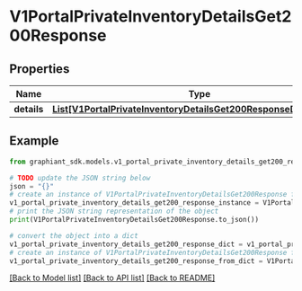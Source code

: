 # V1PortalPrivateInventoryDetailsGet200Response


## Properties

Name | Type | Description | Notes
------------ | ------------- | ------------- | -------------
**details** | [**List[V1PortalPrivateInventoryDetailsGet200ResponseDetailsInner]**](V1PortalPrivateInventoryDetailsGet200ResponseDetailsInner.md) |  | [optional] 

## Example

```python
from graphiant_sdk.models.v1_portal_private_inventory_details_get200_response import V1PortalPrivateInventoryDetailsGet200Response

# TODO update the JSON string below
json = "{}"
# create an instance of V1PortalPrivateInventoryDetailsGet200Response from a JSON string
v1_portal_private_inventory_details_get200_response_instance = V1PortalPrivateInventoryDetailsGet200Response.from_json(json)
# print the JSON string representation of the object
print(V1PortalPrivateInventoryDetailsGet200Response.to_json())

# convert the object into a dict
v1_portal_private_inventory_details_get200_response_dict = v1_portal_private_inventory_details_get200_response_instance.to_dict()
# create an instance of V1PortalPrivateInventoryDetailsGet200Response from a dict
v1_portal_private_inventory_details_get200_response_from_dict = V1PortalPrivateInventoryDetailsGet200Response.from_dict(v1_portal_private_inventory_details_get200_response_dict)
```
[[Back to Model list]](../README.md#documentation-for-models) [[Back to API list]](../README.md#documentation-for-api-endpoints) [[Back to README]](../README.md)


